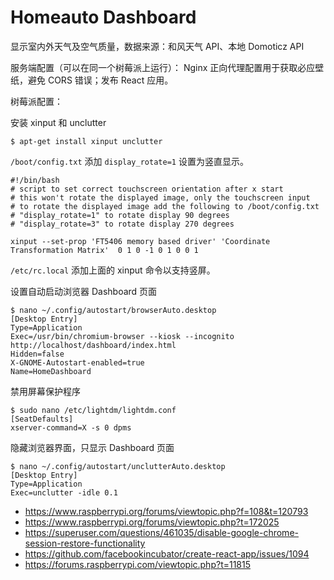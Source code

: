 # Homeauto Dashboard

显示室内外天气及空气质量，数据来源：和风天气 API、本地 Domoticz API

服务端配置（可以在同一个树莓派上运行）：
Nginx 正向代理配置用于获取必应壁纸，避免 CORS 错误；发布 React 应用。

树莓派配置：

安装 xinput 和 unclutter
```
$ apt-get install xinput unclutter
```

```/boot/config.txt``` 添加 ```display_rotate=1``` 设置为竖直显示。

```
#!/bin/bash
# script to set correct touchscreen orientation after x start
# this won't rotate the displayed image, only the touchscreen input
# to rotate the displayed image add the following to /boot/config.txt
# "display_rotate=1" to rotate display 90 degrees
# "display_rotate=3" to rotate display 270 degrees

xinput --set-prop 'FT5406 memory based driver' 'Coordinate Transformation Matrix'  0 1 0 -1 0 1 0 0 1
```

```/etc/rc.local``` 添加上面的 xinput 命令以支持竖屏。


设置自动启动浏览器 Dashboard 页面

```
$ nano ~/.config/autostart/browserAuto.desktop
[Desktop Entry]
Type=Application
Exec=/usr/bin/chromium-browser --kiosk --incognito http://localhost/dashboard/index.html
Hidden=false
X-GNOME-Autostart-enabled=true
Name=HomeDashboard
```

禁用屏幕保护程序
```
$ sudo nano /etc/lightdm/lightdm.conf
[SeatDefaults]
xserver-command=X -s 0 dpms
```

隐藏浏览器界面，只显示 Dashboard 页面
```
$ nano ~/.config/autostart/unclutterAuto.desktop
[Desktop Entry]
Type=Application
Exec=unclutter -idle 0.1
```

* https://www.raspberrypi.org/forums/viewtopic.php?f=108&t=120793
* https://www.raspberrypi.org/forums/viewtopic.php?t=172025
* https://superuser.com/questions/461035/disable-google-chrome-session-restore-functionality
* https://github.com/facebookincubator/create-react-app/issues/1094
* https://forums.raspberrypi.com/viewtopic.php?t=11815
